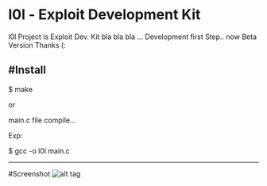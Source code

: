 # l0l - Exploit Development Kit

l0l Project is Exploit Dev. Kit bla bla bla ... Development first Step.. now Beta Version Thanks (:

#Install
-----

$ make


or 

  main.c file compile... 

Exp: 

$ gcc -o l0l main.c  
  
-----

#Screenshot
![alt tag](http://i.hizliresim.com/4l4ggp.png)
